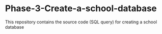# Phase-3-Create-a-school-database
This repository contains the source code (SQL query) for creating a school database
